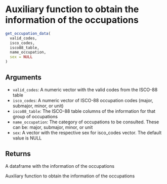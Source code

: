 # Auxiliary function to obtain the information of the occupations

```r
get_occupation_data(
  valid_codes,
  isco_codes,
  isco88_table,
  name_occupation,
  sex = NULL
)
```

## Arguments

- `valid_codes`: A numeric vector with the valid codes from the ISCO-88 table
- `isco_codes`: A numeric vector of ISCO-88 occupation codes (major, submajor, minor, or unit)
- `isco88_table`: The ISCO-88 table columns of the information for that group of occupations
- `name_occupation`: The category of occupations to be consulted. These can be: major, submajor, minor, or unit
- `sex`: A vector with the respective sex for isco_codes vector. The default value is NULL

## Returns

A dataframe with the information of the occupations

Auxiliary function to obtain the information of the occupations
